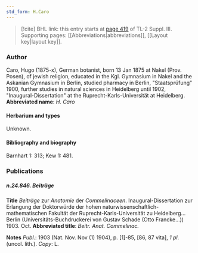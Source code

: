 ```yaml
---
std_form: H.Caro
---
```


> [!cite] BHL link: this entry starts at [page 419](https://www.biodiversitylibrary.org/page/33266726) of TL-2 Suppl. III.
> Supporting pages: [[Abbreviations|abbreviations]], [[Layout key|layout key]].

### Author

Caro, Hugo (1875-x), German botanist, born 13 Jan 1875 at Nakel (Prov. Posen), of jewish religion, educated in the Kgl. Gymnasium in Nakel and the Askanian Gymnasium in Berlin, studied pharmacy in Berlin, "Staatsprüfung" 1900, further studies in natural sciences in Heidelberg until 1902, "Inaugural-Dissertation" at the Ruprecht-Karls-Universität at Heidelberg. 
**Abbreviated name**: *H. Caro*

#### Herbarium and types

Unknown.

#### Bibliography and biography

Barnhart 1: 313; Kew 1: 481.

### Publications

##### n.24.846. Beiträge

**Title**
*Beiträge* zur *Anatomie* der *Commelinaceen*. Inaugural-Dissertation zur Erlangung der Doktorwürde der hohen naturwissenschaftlich-mathematischen Fakultät der Ruprecht-Karls-Universität zu Heidelberg... Berlin (Universitäts-Buchdruckerei von Gustav Schade (Otto Francke...)) 1903. Oct.
**Abbreviated title**: *Beitr. Anat. Commelinac.*

**Notes**
*Publ*.: 1903 (Nat. Nov. Nov (1) 1904), p. \[1\]-85, \[86, 87 vita\], *1 pl*. (uncol. lith.). *Copy*: L.

